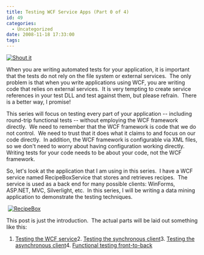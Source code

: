 ```yaml
---
title: Testing WCF Service Apps (Part 0 of 4)
id: 49
categories:
  - Uncategorized
date: 2008-11-18 17:33:00
tags:
---
```


[![Shout it](http://dotnetshoutout.com/image.axd?url=http%3A%2F%2Fhouseofbilz.com%2FHouseOfBilz%2Farchive%2F2008%2F11%2F18%2Ftesting-wcf-service-apps-part-0-of-4.aspx)](http://dotnetshoutout.com/Testing-WCF-Services)   

When you are writing automated tests for your application, it is important that the tests do not rely on the file system or external services.&#160; The only problem is that when you write applications using WCF, you are writing code that relies on external services.&#160; It is very tempting to create service references in your test DLL and test against them, but please refrain.&#160; There is a better way, I promise!

This series will focus on testing every part of your application -- including round-trip functional tests -- without employing the WCF framework directly.&#160; We need to remember that the WCF framework is code that we do not control.&#160; We need to trust that it does what it claims to and focus on our code directly.&#160; In addition, the WCF framework is configurable via XML files, so we don't need to worry about having configuration working directly.&#160; Writing tests for your code needs to be about your code, not the WCF framework.

So, let's look at the application that I am using in this series.&#160; I have a WCF service named RecipeBoxService that stores and retrieves recipes.&#160; The service is used as a back end for many possible clients: WinForms, ASP.NET, MVC, Silverlight, etc.&#160; In this series, I will be writing a data mining application to demonstrate the testing techniques.

&#160;[![RecipeBox](http://geekswithblogs.net/images/geekswithblogs_net/HouseOfBilz/WindowsLiveWriter/TestingWCFServiceAppsPart1of4_13D06/RecipeBox_thumb.png)](http://geekswithblogs.net/images/geekswithblogs_net/HouseOfBilz/WindowsLiveWriter/TestingWCFServiceAppsPart1of4_13D06/RecipeBox_2.png)

This post is just the introduction.&#160; The actual parts will be laid out something like this:

1.  [Testing the WCF service](http://geekswithblogs.net/HouseOfBilz/archive/2008/11/24/testing-wcf-service-apps-part-1-of-4.aspx)2.  [Testing the synchronous client](http://houseofbilz.com/archive/2008/11/29/testing-wcf-service-apps-part-2-of-4.aspx)3.  [Testing the asynchronous client](http://www.houseofbilz.com/archive/2008/12/19/testing-wcf-service-apps-part-3-of-4.aspx)4.  [Functional testing front-to-back](http://www.houseofbilz.com/archive/2009/01/05/testing-wcf-service-apps-part-4-of-4.aspx)